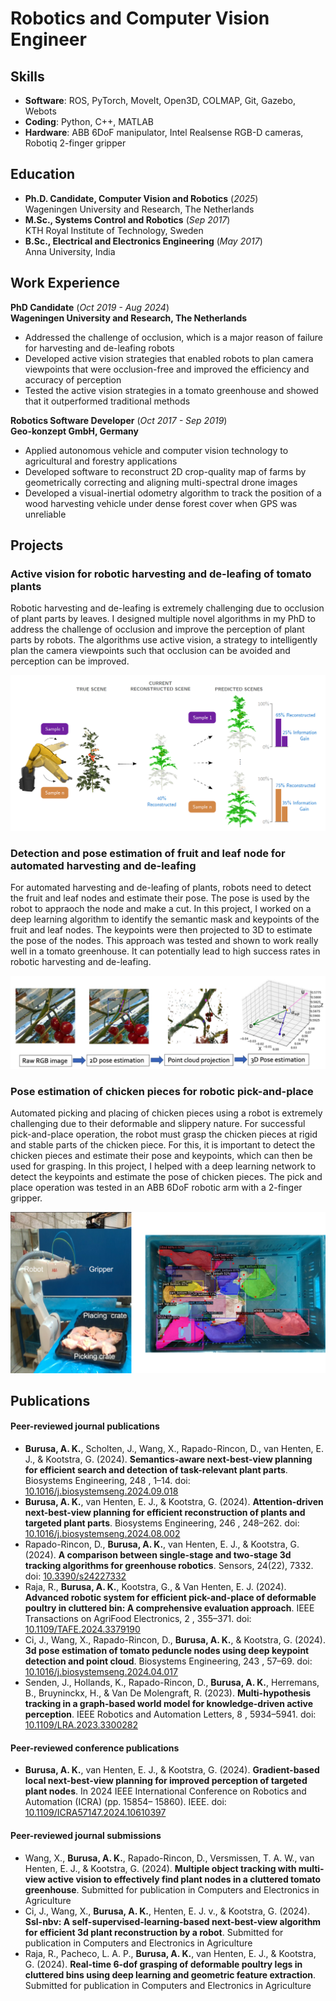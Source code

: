 # Robotics and Computer Vision Engineer

## Skills
- **Software**: ROS, PyTorch, MoveIt, Open3D, COLMAP, Git, Gazebo, Webots
- **Coding**: Python, C++, MATLAB
- **Hardware**: ABB 6DoF manipulator, Intel Realsense RGB-D cameras, Robotiq 2-finger gripper

## Education
- **Ph.D. Candidate, Computer Vision and Robotics** (_2025_)	  
  Wageningen University and Research, The Netherlands							       		
- **M.Sc., Systems Control and Robotics** (_Sep 2017_)  
  KTH Royal Institute of Technology, Sweden 
- **B.Sc., Electrical and Electronics Engineering** (_May 2017_)  
  Anna University, India 

## Work Experience
**PhD Candidate** (_Oct 2019 - Aug 2024_)  
**Wageningen University and Research, The Netherlands**
- Addressed the challenge of occlusion, which is a major reason of failure for harvesting and de-leafing robots
- Developed active vision strategies that enabled robots to plan camera viewpoints that were occlusion-free and improved the efficiency and accuracy of perception
- Tested the active vision strategies in a tomato greenhouse and showed that it outperformed traditional methods

**Robotics Software Developer** (_Oct 2017 - Sep 2019_)  
**Geo-konzept GmbH, Germany**
- Applied autonomous vehicle and computer vision technology to agricultural and forestry applications
- Developed software to reconstruct 2D crop-quality map of farms by geometrically correcting and aligning multi-spectral drone images
- Developed a visual-inertial odometry algorithm to track the position of a wood harvesting vehicle under dense forest cover when GPS was unreliable

## Projects
### Active vision for robotic harvesting and de-leafing of tomato plants
Robotic harvesting and de-leafing is extremely challenging due to occlusion of plant parts by leaves. I designed multiple novel algorithms in my PhD to address the challenge of occlusion and improve the perception of plant parts by robots. The algorithms use active vision, a strategy to intelligently plan the camera viewpoints such that occlusion can be avoided and perception can be improved.

![Next-best-view planning](assets/img/next_best_view.png)

### Detection and pose estimation of fruit and leaf node for automated harvesting and de-leafing
For automated harvesting and de-leafing of plants, robots need to detect the fruit and leaf nodes and estimate their pose. The pose is used by the robot to appraoch the node and make a cut. In this project, I worked on a deep learning algorithm to identify the semantic mask and keypoints of the fruit and leaf nodes. The keypoints were then projected to 3D to estimate the pose of the nodes. This approach was tested and shown to work really well in a tomato greenhouse. It can potentially lead to high success rates in robotic harvesting and de-leafing.

![Detection and pose estimation of plant nodes](assets/img/detection_and_pose_estimation.png)

### Pose estimation of chicken pieces for robotic pick-and-place
Automated picking and placing of chicken pieces using a robot is extremely challenging due to their deformable and slippery nature. For successful pick-and-place operation, the robot must grasp the chicken pieces at rigid and stable parts of the chicken piece. For this, it is important to detect the chicken pieces and estimate their pose and keypoints, which can then be used for grasping. In this project, I helped with a deep learning network to detect the keypoints and estimate the pose of chicken pieces. The pick and place operation was tested in an ABB 6DoF robotic arm with a 2-finger gripper.

![Detection and pose estimation of chicken pieces](assets/img/pick_and_place.png)

## Publications
#### Peer-reviewed journal publications
- **Burusa, A. K.**, Scholten, J., Wang, X., Rapado-Rincon, D., van Henten, E. J., & Kootstra, G. (2024). **Semantics-aware next-best-view planning for efficient search and detection of task-relevant plant parts**. Biosystems Engineering, 248 , 1–14. doi: [10.1016/j.biosystemseng.2024.09.018](https://doi.org/10.1016/j.biosystemseng.2024.09.018)
- **Burusa, A. K.**, van Henten, E. J., & Kootstra, G. (2024). **Attention-driven next-best-view planning for efficient reconstruction of plants and targeted plant parts**. Biosystems Engineering, 246 , 248–262. doi: [10.1016/j.biosystemseng.2024.08.002](https://doi.org/10.1016/j.biosystemseng.2024.08.002)
- Rapado-Rincon, D., **Burusa, A. K.**, van Henten, E. J., & Kootstra, G. (2024). **A comparison between single-stage and two-stage 3d tracking algorithms for greenhouse robotics**. Sensors, 24(22), 7332. doi: [10.3390/s24227332](https://doi.org/10.3390/s24227332)
- Raja, R., **Burusa, A. K.**, Kootstra, G., & Van Henten, E. J. (2024). **Advanced robotic system for efficient pick-and-place of deformable poultry in cluttered bin: A comprehensive evaluation approach**. IEEE Transactions on AgriFood Electronics, 2 , 355–371. doi: [10.1109/TAFE.2024.3379190](https://doi.org/10.1109/TAFE.2024.3379190)
- Ci, J., Wang, X., Rapado-Rincon, D., **Burusa, A. K.**, & Kootstra, G. (2024). **3d pose estimation of tomato peduncle nodes using deep keypoint detection and point cloud**. Biosystems Engineering, 243 , 57–69. doi: [10.1016/j.biosystemseng.2024.04.017](https://doi.org/10.1016/j.biosystemseng.2024.04.017)
- Senden, J., Hollands, K., Rapado-Rincon, D., **Burusa, A. K.**, Herremans, B., Bruyninckx, H., & Van De Molengraft, R. (2023). **Multi-hypothesis tracking in a graph-based world model for knowledge-driven active perception**. IEEE Robotics and Automation Letters, 8 , 5934–5941. doi: [10.1109/LRA.2023.3300282](https://doi.org/10.1109/LRA.2023.3300282)

#### Peer-reviewed conference publications
- **Burusa, A. K.**, van Henten, E. J., & Kootstra, G. (2024). **Gradient-based local next-best-view planning for improved perception of targeted plant nodes**. In 2024 IEEE International Conference on Robotics and Automation (ICRA) (pp. 15854–
15860). IEEE. doi: [10.1109/ICRA57147.2024.10610397](https://doi.org/10.1109/ICRA57147.2024.10610397)

#### Peer-reviewed journal submissions
- Wang, X., **Burusa, A. K.**, Rapado-Rincon, D., Versmissen, T. A. W., van Henten, E. J., & Kootstra, G. (2024). **Multiple object tracking with multi-view active vision to effectively find plant nodes in a cluttered tomato greenhouse**. Submitted for publication in Computers and Electronics in Agriculture
- Ci, J., Wang, X., **Burusa, A. K.**, Henten, E. J. v., & Kootstra, G. (2024). **Ssl-nbv: A self-supervised-learning-based next-best-view algorithm for efficient 3d plant reconstruction by a robot**. Submitted for publication in Computers and Electronics in Agriculture
- Raja, R., Pacheco, L. A. P., **Burusa, A. K.**, van Henten, E. J., & Kootstra, G. (2024). **Real-time 6-dof grasping of deformable poultry legs in cluttered bins using deep learning and geometric feature extraction**. Submitted for publication in Computers and Electronics in Agriculture
